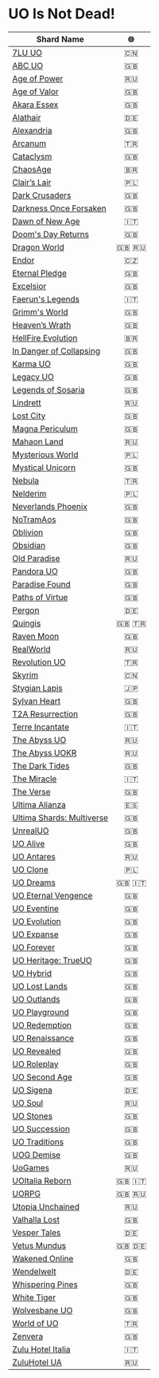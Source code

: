 # UO Is Not Dead!

| Shard Name                                                            | :globe_with_meridians: |
| --------------------------------------------------------------------- | :--------------------: |
| [7LU UO](http://www.7lu.com/)                                         |          :cn:          |
| [ABC UO](http://www.abcuo.com/)                                       |          :gb:          |
| [Age of Power](https://aop.x-mx.net)                                  |          :ru:          |
| [Age of Valor](http://www.uovalor.com/)                               |          :gb:          |
| [Akara Essex](http://www.akaraessex.com/)                             |          :gb:          |
| [Alathair](http://www.alathair.de/)                                   |          :de:          |
| [Alexandria](http://www.easyuo.com/forum/viewforum.php?f=42)          |          :gb:          |
| [Arcanum](https://duckduckgo.com/?q=arcanum.gen.tr)                   |          :tr:          |
| [Cataclysm](http://www.cataclysmuo.com/)                              |          :gb:          |
| [ChaosAge](https://chaosage.com.br/)                                  |        :brazil:        |
| [Clair’s Lair](http://www.uo-cl.com/)                                 |        :poland:        |
| [Dark Crusaders](http://www.darkcrusaders-uo.webs.com/)               |          :gb:          |
| [Darkness Once Forsaken](http://darkness-once-forsaken.com)           |          :gb:          |
| [Dawn of New Age](https://dawnofanewage.it)                           |          :it:          |
| [Doom's Day Returns](https://doomsdayreturns.webs.com)                |          :gb:          |
| [Dragon World](http://www.drw.ru/en/)                                 |       :gb: :ru:        |
| [Endor](http://www.endor.cz/)                                         |    :czech_republic:    |
| [Eternal Pledge](http://eternalpledgeuo.webs.com/)                    |          :gb:          |
| [Excelsior](http://www.uoex.net/)                                     |          :gb:          |
| [Faerun's Legends](http://faerunslegends.net)                         |          :it:          |
| [Grimm's World](https://jdgeorge2014.wixsite.com/grimmsworld)         |          :gb:          |
| [Heaven’s Wrath](http://grheavenswrath.webs.com/)                     |          :gb:          |
| [HellFire Evolution](http://www.hfshard.com.br/)                      |        :brazil:        |
| [In Danger of Collapsing](http://www.mondains.com/)                   |          :gb:          |
| [Karma UO](https://duckduckgo.com/?q=karmauo.com)                     |          :gb:          |
| [Legacy UO](http://legacy-uo.com/)                                    |          :gb:          |
| [Legends of Sosaria](https://www.legendsofsosaria.com)                |          :gb:          |
| [Lindrett](https://lindrett.ru/)                                      |          :ru:          |
| [Lost City](http://www.lostcityshard.com/)                            |          :gb:          |
| [Magna Periculum](http://magnapericulum.com)                          |          :gb:          |
| [Mahaon Land](http://mahaon.land/)                                    |          :ru:          |
| [Mysterious World](http://www.mw-shard.pl/)                           |        :poland:        |
| [Mystical Unicorn](https://mu2ndcoming.wixsite.com/mysticalunicorn)   |          :gb:          |
| [Nebula](http://www.nebula.web.tr/)                                   |          :tr:          |
| [Nelderim](http://www.nelderim.org/)                                  |        :poland:        |
| [Neverlands Phoenix](https://duckduckgo.com/?q=neverlandsphoenix.org) |          :gb:          |
| [NoTramAos](http://notramaos.com)                                     |          :gb:          |
| [Oblivion](http://oblivionshard.wikidot.com/)                         |          :gb:          |
| [Obsidian](http://dxgaming.com/obsidian/status.php)                   |          :gb:          |
| [Old Paradise](http://oldp.net/)                                      |          :ru:          |
| [Pandora UO](http://www.pandorauo.com/)                               |          :gb:          |
| [Paradise Found](http://paradisefounduo.com/content.php)              |          :gb:          |
| [Paths of Virtue](https://uopathsofvirtue.com)                        |          :gb:          |
| [Pergon](http://www.welt-pergon.de/)                                  |          :de:          |
| [Quingis](https://www.quingis.com/?lang=en)                           |       :gb: :tr:        |
| [Raven Moon](https://uoravenmoon.wixsite.com/website)                 |          :gb:          |
| [RealWorld](http://www.realworld.su/)                                 |          :ru:          |
| [Revolution UO](http://www.revolutionuo.net/)                         |          :tr:          |
| [Skyrim](https://www.myuo.info/)                                      |          :cn:          |
| [Stygian Lapis](https://w.atwiki.jp/stygianlapis/)                    |          :jp:          |
| [Sylvan Heart](https://duckduckgo.com/?q=sylvandreams.co.uk)          |          :gb:          |
| [T2A Resurrection](http://www.t2aresurrection.com)                    |          :gb:          |
| [Terre Incantate](http://www.terreincantate.com)                      |          :it:          |
| [The Abyss UO](http://uo.theabyss.ru/)                                |          :ru:          |
| [The Abyss UOKR](http://runuo.theabyss.ru/)                           |          :ru:          |
| [The Dark Tides](http://thedarktides.com)                             |          :gb:          |
| [The Miracle](https://themiraclegdr.com/)                             |          :it:          |
| [The Verse](http://theverse.forumotion.com)                           |          :gb:          |
| [Ultima Alianza](https://ultima-alianza.com)                          |          :es:          |
| [Ultima Shards: Multiverse](https://ultima-shards.com)                |          :gb:          |
| [UnrealUO](http://uo.unreal.us/)                                      |          :gb:          |
| [UO Alive](https://uoalive.com)                                       |          :gb:          |
| [UO Antares](http://bestuo.ru/)                                       |          :ru:          |
| [UO Clone](http://www.uoclone.pl/)                                    |        :poland:        |
| [UO Dreams](http://www.uodreams.com)                                  |       :gb: :it:        |
| [UO Eternal Vengence](https://uoevhome.webs.com)                      |          :gb:          |
| [UO Eventine](http://www.uoeventine.com)                              |          :gb:          |
| [UO Evolution](http://www.uoevolution.com/)                           |          :gb:          |
| [UO Expanse](http://www.uoexpanse.com/)                               |          :gb:          |
| [UO Forever](http://www.uoforever.com/)                               |          :gb:          |
| [UO Heritage: TrueUO](https://trueuo.com/)                            |          :gb:          |
| [UO Hybrid](http://www.uohybrid.com/)                                 |          :gb:          |
| [UO Lost Lands](https://uolostlands.com)                              |          :gb:          |
| [UO Outlands](https://uooutlands.com)                                 |          :gb:          |
| [UO Playground](http://uoplayground.weebly.com/)                      |          :gb:          |
| [UO Redemption](https://duckduckgo.com/?q=uoredemption.com)           |          :gb:          |
| [UO Renaissance](http://www.uorenaissance.com/)                       |          :gb:          |
| [UO Revealed](http://uorevealed.com/)                                 |          :gb:          |
| [UO Roleplay](http://www.uoroleplay.com/)                             |          :gb:          |
| [UO Second Age](http://www.uosecondage.com/)                          |          :gb:          |
| [UO Sigena](http://www.uosigena.de/home/index.php)                    |          :de:          |
| [UO Soul](http://ultima-online.at.ua/)                                |          :ru:          |
| [UO Stones](https://uostones.ucoz.net)                                |          :gb:          |
| [UO Succession](https://www.uosuccession.com)                         |          :gb:          |
| [UO Traditions](http://www.uotraditions.com/)                         |          :gb:          |
| [UOG Demise](https://www.uogdemise.com)                               |          :gb:          |
| [UoGames](https://uogames.ru/)                                        |          :ru:          |
| [UOItalia Reborn](https://www.uoitalia.net/en/)                       |       :gb: :it:        |
| [UORPG](http://en.uorpg.net/)                                         |       :gb: :ru:        |
| [Utopia Unchained](http://uounchained.ru)                             |          :ru:          |
| [Valhalla Lost](http://valhallalost.com/)                             |          :gb:          |
| [Vesper Tales](http://www.vespertales.de/)                            |          :de:          |
| [Vetus Mundus](https://vetus-mundus.de/)                              |       :gb: :de:        |
| [Wakened Online](http://www.wakened.net/)                             |          :gb:          |
| [Wendelwelt](http://www.wendelwelt.net/features.php)                  |          :de:          |
| [Whispering Pines](http://wpshard.com/)                               |          :gb:          |
| [White Tiger](https://white-tiger.rpg-board.net)                      |          :gb:          |
| [Wolvesbane UO](https://wolvesbaneuo.com)                             |          :gb:          |
| [World of UO](http://www.worldofuo.com/)                              |          :tr:          |
| [Zenvera](https://zenvera.com/)                                       |          :gb:          |
| [Zulu Hotel Italia](https://www.zhi.it/)                              |          :it:          |
| [ZuluHotel UA](http://zuluhotel.net.ua/)                              |          :ru:          |
